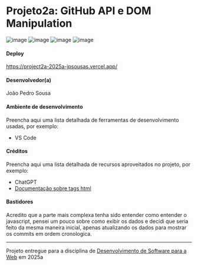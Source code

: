# Projeto2a: GitHub API e DOM Manipulation


![image](https://github.com/user-attachments/assets/c988f56c-df41-4156-8855-46c49bd86225)
![image](https://github.com/user-attachments/assets/01ce9a16-9f3e-48dd-96b1-2bad81aff122)
![image](https://github.com/user-attachments/assets/03bb3646-5dfc-41ec-87ae-be740cdf4f5e)
![image](https://github.com/user-attachments/assets/7ecf0e86-60dc-4ffd-a043-76de7ae40fef)



#### Deploy

https://project2a-2025a-jpsousas.vercel.app/


#### Desenvolvedor(a)

João Pedro Sousa


#### Ambiente de desenvolvimento

Preencha aqui uma lista detalhada de ferramentas de desenvolvimento usadas, por exemplo:
- VS Code

#### Créditos

Preencha aqui uma lista detalhada de recursos aproveitados no projeto, por exemplo:
- ChatGPT
- [Documentação sobre tags html](https://developer.mozilla.org/en-US/)


#### Bastidores
Acredito que a parte mais complexa tenha sido entender como entender o javascript, pensei um pouco sobre como exibir os dados e decidi que seria feito da mesma maneira inicial, apenas atualizando os dados para mostrar os commits em ordem cronologica.



---
Projeto entregue para a disciplina de [Desenvolvimento de Software para a Web](http://github.com/andreainfufsm/elc1090-2025a) em 2025a
